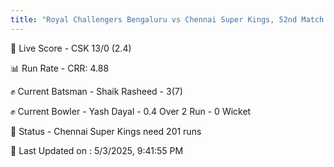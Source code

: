 ```yaml
---
title: "Royal Challengers Bengaluru vs Chennai Super Kings, 52nd Match - Live Cricket Score"
---
```


🔴 Live Score - CSK 13/0 (2.4)  

📊 Run Rate - CRR: 4.88  

✊ Current Batsman - Shaik Rasheed - 3(7)  

✊ Current Bowler - Yash Dayal - 0.4 Over 2 Run - 0 Wicket  

📑 Status - Chennai Super Kings need 201 runs

📝 Last Updated on : 5/3/2025, 9:41:55 PM  


